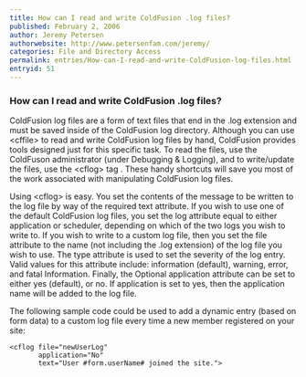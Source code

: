 ```yaml
---
title: How can I read and write ColdFusion .log files?
published: February 2, 2006
author: Jeremy Petersen
authorwebsite: http://www.petersenfam.com/jeremy/
categories: File and Directory Access
permalink: entries/How-can-I-read-and-write-ColdFusion-log-files.html
entryid: 51
---
```


<h3>How can I read and write ColdFusion .log files?</h3>

<p>
ColdFusion log files are a form of text files that end in the .log extension and must be saved inside of the ColdFusion log directory.  Although you can use &lt;cffile&gt; to read and write ColdFusion log files by hand, ColdFusion provides tools designed just for this specific task.  To read the files, use the ColdFuson administrator (under Debugging & Logging), and to write/update the files, use the &lt;cflog&gt; tag .  These handy shortcuts will save you most of the work associated with manipulating ColdFusion log files. 
</p>

<p>
 
</p>

<p>
Using &lt;cflog&gt; is easy.  You set the contents of the message to be written to the log file by way of the required text attribute.  If you wish to use one of the default ColdFusion log files, you set the log attribute equal to either application or scheduler, depending on which of the two logs you wish to write to.  If you wish to write to a custom log file, then you set the file attribute to the name (not including the .log extension) of the log file you wish to use.  The type attribute is used to set the severity of the log entry.  Valid values for this attribute include: information (default), warning, error, and fatal Information.  Finally, the Optional application attribute can be set to either yes (default), or no.  If application is set to yes, then the application name will be added to the log file.
</p>

<p>
The following sample code could be used to add a dynamic entry (based on form data) to a custom log file every time a new member registered on your site:
</p>

<pre><code class="language-markup">&lt;cflog file=&quot;newUserLog&quot; 
       application=&quot;No&quot;
       text=&quot;User #form.userName# joined the site.&quot;&gt;
</code></pre>



